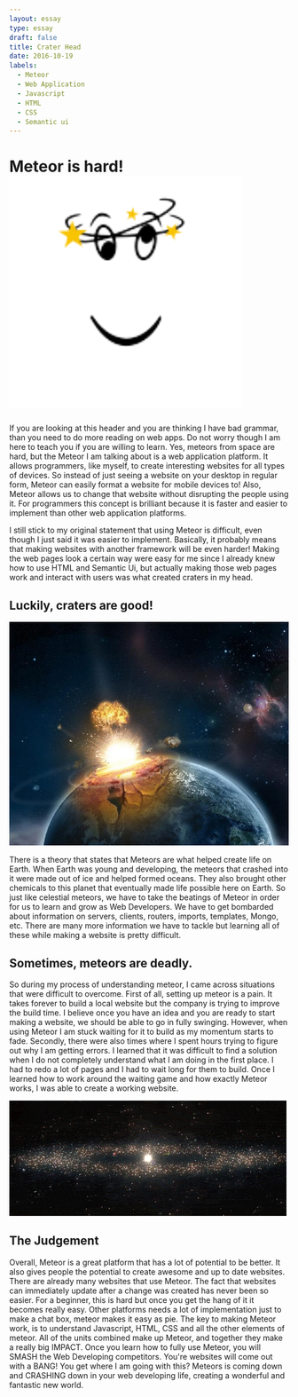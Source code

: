 ```yaml
---
layout: essay
type: essay
draft: false
title: Crater Head
date: 2016-10-19
labels:
  - Meteor
  - Web Application
  - Javascript
  - HTML
  - CSS
  - Semantic ui
---
```


# Meteor is hard! <img class="ui tiny left floated image" src="../images/seeing-stars.png">

If you are looking at this header and you are thinking I have bad grammar, than you need to do more reading on web apps. Do not worry though I am here to teach you if you are willing to learn. Yes, meteors from space are hard, but the Meteor I am talking about is a web application platform. It allows programmers, like myself, to create interesting websites for all types of devices. So instead of just seeing a website on your desktop in regular form, Meteor can easily format a website for mobile devices to! Also, Meteor allows us to change that website without disrupting the people using it. For programmers this concept is brilliant because it is faster and easier to implement than other web application platforms.

I still stick to my original statement that using Meteor is difficult, even though I just said it was easier to implement. Basically, it probably means that making websites with another framework will be even harder! Making the web pages look a certain way were easy for me since I already knew how to use HTML and Semantic Ui, but actually making those web pages work and interact with users was what created craters in my head.

## Luckily, craters are good!

<img class="ui right floated medium image" src="../images/meteor-crashing.jpg">

There is a theory that states that Meteors are what helped create life on Earth. When Earth was young and developing, the meteors that crashed into it were made out of ice and helped formed oceans. They also brought other chemicals to this planet that eventually made life possible here on Earth. So just like celestial meteors, we have to take the beatings of Meteor in order for us to learn and grow as Web Developers. We have to get bombarded about information on servers, clients, routers, imports, templates, Mongo, etc. There are many more information we have to tackle but learning all of these while making a website is pretty difficult.

## Sometimes, meteors are deadly.

So during my process of understanding meteor, I came across situations that were difficult to overcome. First of all, setting up meteor is a pain. It takes forever to build a local website but the company is trying to improve the build time. I believe once you have an idea and you are ready to start making a website, we should be able to go in fully swinging. However, when using Meteor I am stuck waiting for it to build as my momentum starts to fade. Secondly, there were also times where I spent hours trying to figure out why I am getting errors. I learned that it was difficult to find a solution when I do not completely understand what I am doing in the first place. I had to redo a lot of pages and I had to wait long for them to build. Once I learned how to work around the waiting game and how exactly Meteor works, I was able to create a working website.

<img class="ui image" src="../images/bang.gif">

## The Judgement

Overall, Meteor is a great platform that has a lot of potential to be better. It also gives people the potential to create awesome and up to date websites. There are already many websites that use Meteor. The fact that websites can immediately update after a change was created has never been so easier. For a beginner, this is hard but once you get the hang of it it becomes really easy. Other platforms needs a lot of implementation just to make a chat box, meteor makes it easy as pie. The key to making Meteor work, is to understand Javascript, HTML, CSS and all the other elements of meteor. All of the units combined make up Meteor, and together they make a really big IMPACT. Once you learn how to fully use Meteor, you will SMASH the Web Developing competitors. You're websites will come out with a BANG! You get where I am going with this? Meteors is coming down and CRASHING down in your web developing life, creating a wonderful and fantastic new world.


